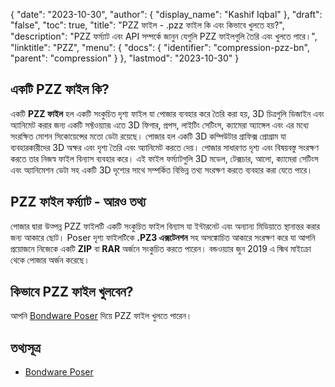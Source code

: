 {
  "date": "2023-10-30",
  "author": {
    "display_name": "Kashif Iqbal"
},
  "draft": "false",
  "toc": true,
  "title": "PZZ ফাইল - .pzz ফাইল কি এবং কিভাবে খুলতে হয়?",
  "description": "PZZ ফর্ম্যাট এবং API সম্পর্কে জানুন যেগুলি PZZ ফাইলগুলি তৈরি এবং খুলতে পারে।",
  "linktitle": "PZZ",
  "menu": {
    "docs": {
      "identifier": "compression-pzz-bn",
      "parent": "compression"
}
},
  "lastmod": "2023-10-30"
}

## একটি PZZ ফাইল কি?

একটি **PZZ ফাইল** হল একটি সংকুচিত দৃশ্য ফাইল যা পোজার ব্যবহার করে তৈরি করা হয়, 3D চিত্রগুলি ডিজাইন এবং অ্যানিমেট করার জন্য একটি সফ্টওয়্যার৷ এতে 3D ফিগার, প্রপস, লাইটিং সেটিংস, ক্যামেরা অ্যাঙ্গেল এবং এর মধ্যে সংরক্ষিত মোশন সিকোয়েন্সের মতো ডেটা রয়েছে। পোজার হল একটি 3D কম্পিউটার গ্রাফিক্স প্রোগ্রাম যা ব্যবহারকারীদের 3D অক্ষর এবং দৃশ্য তৈরি এবং অ্যানিমেট করতে দেয়। পোজার সাধারণত দৃশ্য এবং বিষয়বস্তু সংরক্ষণ করতে তার নিজস্ব ফাইল বিন্যাস ব্যবহার করে। এই ফাইল ফর্ম্যাটগুলি 3D মডেল, টেক্সচার, আলো, ক্যামেরা সেটিংস এবং অ্যানিমেশন ডেটা সহ একটি 3D দৃশ্যের সাথে সম্পর্কিত বিভিন্ন তথ্য সংরক্ষণ করতে ব্যবহার করা যেতে পারে।

## PZZ ফাইল ফর্ম্যাট - আরও তথ্য

পোজার দ্বারা উত্পন্ন PZZ ফাইলটি একটি সংকুচিত ফাইল বিন্যাস যা ইন্টারনেট এবং অন্যান্য মিডিয়াতে স্থানান্তর করার জন্য আকারে ছোট। Poser দৃশ্য ফাইলটিকে **.PZ3 এক্সটেনশন** সহ অসঙ্কোচিত আকারে সংরক্ষণ করে যা আপনি প্রয়োজনে নিজেকে একটি **ZIP** বা **RAR** অর্জনে সংকুচিত করতে পারেন। বন্ডওয়্যার জুন 2019 এ স্মিথ মাইক্রো থেকে পোজার অর্জন করেছে।

## কিভাবে PZZ ফাইল খুলবেন?

আপনি [Bondware Poser](https://www.posersoftware.com/) দিয়ে PZZ ফাইল খুলতে পারেন।

## তথ্যসূত্র

 * [Bondware Poser](https://www.posersoftware.com/)
